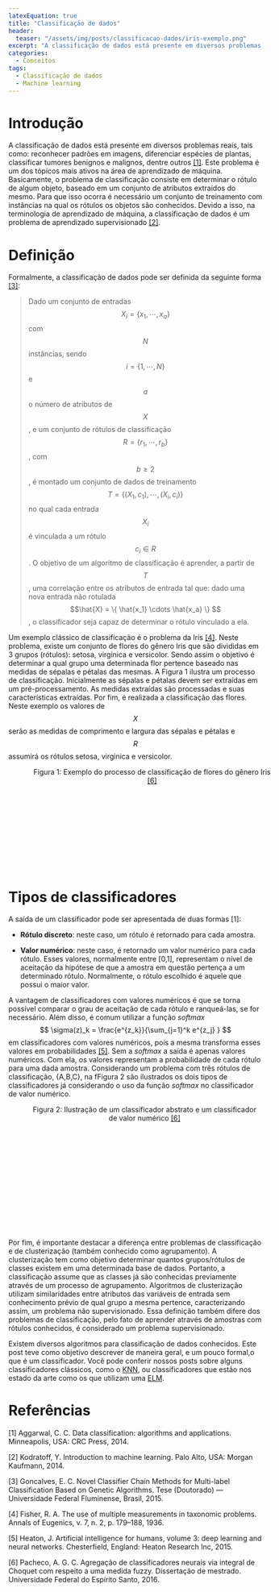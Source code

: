 ```yaml
---
latexEquation: true
title: "Classificação de dados"
header:
  teaser: "/assets/img/posts/classificacao-dados/iris-exemplo.png"
excerpt: "A classificação de dados está presente em diversos problemas reais, tais como: reconhecer padrões em imagens, diferenciar espécies de plantas, classificar tumores benignos e malignos, dentre outros"
categories:
  - Conceitos
tags:
  - Classificação de dados
  - Machine learning
---
```


# Introdução
A classificação de dados está presente em diversos problemas reais, tais como: reconhecer padrões em imagens, diferenciar espécies de plantas, classificar tumores benignos e malignos, dentre outros [[1]](#aggarwal). Este problema é um dos tópicos mais ativos na área de aprendizado de máquina. Basicamente, o problema de classificação consiste em determinar o rótulo de algum objeto, baseado em um conjunto de atributos extraídos do mesmo. Para que isso ocorra é necessário um conjunto de treinamento com instâncias na qual os rótulos  os objetos são conhecidos. Devido a isso, na terminologia de aprendizado de máquina, a classificação de dados é um problema de aprendizado supervisionado [[2]](#kodratoff). 

# Definição

Formalmente, a classificação de dados pode ser definida da seguinte forma [[3]](#goncalves):

> Dado um conjunto de entradas $$ X_i = \{x_1, \cdots ,x_a\} $$ com $$ N $$ instâncias, sendo $$ i=\{1,\cdots , N\} $$ e $$ a $$ o número de atributos de $$ X $$, e um conjunto de rótulos de classificação $$ R = \{r_1,\cdots ,r_b\} $$, com $$ b \ge 2 $$, é montado um conjunto de dados de treinamento $$ T = \{(X_1,c_1),\cdots ,(X_i,c_i)\} $$ no qual cada entrada $$ X_i $$ é vinculada a um rótulo $$ c_i \in R $$. O objetivo de um algoritmo de classificação é aprender, a partir de $$ T $$, uma correlação entre os atributos de entrada tal que: dado uma nova entrada não rotulada $$\hat{X} = \{ \hat{x_1} \cdots \hat{x_a} \} $$, o classificador seja capaz de determinar o rótulo vinculado a ela.

Um exemplo clássico de classificação é o problema da Iris [[4]](#fisher). Neste problema, existe um conjunto de flores do gênero Iris que são divididas em 3 grupos (rótulos): setosa, virginica e versicolor. Sendo assim o objetivo é determinar a qual grupo uma determinada flor pertence baseado nas medidas de sépalas e pétalas das mesmas. A Figura 1 ilustra um processo de classificação. Inicialmente as sépalas e pétalas devem ser extraídas em um pré-processamento. As medidas extraídas são processadas e suas características extraídas. Por fim, é realizada a classificação das flores. Neste exemplo os valores de $$ X $$ serão as medidas de comprimento e largura das sépalas e pétalas e $$ R $$ assumirá os rótulos setosa, virginica e versicolor.

<figure style="width: 490px; height: 200px;" class="align-center">
  
  <img src="{{ site.url }}{{ site.baseurl }}/assets/img/posts/classificacao-dados/iris-exemplo.png" alt="">

  <figcaption style="text-align: center;">
    Figura 1: Exemplo do processo de classificação de flores do gênero Iris <a href="#pacheco">[6] </a>
  </figcaption>

</figure>

# Tipos de classificadores

A saída de um classificador pode ser apresentada de duas formas [1]:

* **Rótulo discreto**: neste caso, um rótulo é retornado para cada amostra.

* **Valor numérico**: neste caso, é retornado um valor numérico para cada rótulo. Esses valores, normalmente entre [0,1], representam o nível de aceitação da hipótese de que a amostra em questão pertença a um determinado rótulo. Normalmente, o rótulo escolhido é aquele que possui o maior valor.

A vantagem de classificadores com valores numéricos é que se torna possível comparar o grau de aceitação de cada rótulo e ranqueá-las, se for necessário. Além disso, é comum utilizar a função *softmax* $$ \sigma(z)_k = \frac{e^{z_k}}{\sum_{j=1}^k e^{z_j} } $$ em classificadores com valores numéricos, pois a mesma transforma esses valores em probabilidades [[5]](#heaton). Sem a *softmax* a saída é apenas valores numéricos. Com ela, os valores representam a probabilidade de cada rótulo para uma dada amostra. Considerando um problema com três rótulos de classificação, {A,B,C}, na fFigura 2 são ilustrados os dois tipos de classificadores já considerando o uso da função *softmax* no classificador de valor numérico.

<figure style="width: 460px; height: 250px;" class="align-center">
  
  <img src="{{ site.url }}{{ site.baseurl }}/assets/img/posts/classificacao-dados/tipos-class.png" alt="">

  <figcaption style="text-align: center;">
    Figura 2: Ilustração de um classificador abstrato e um classificador de valor numérico <a href="#pacheco">[6] </a>
  </figcaption>

</figure>

Por fim, é importante destacar a diferença entre problemas de classificação e de clusterização (também conhecido como agrupamento). A clusterização tem como objetivo determinar quantos grupos/rótulos de classes existem em uma determinada base de dados. Portanto, a classificação assume que as classes já são conhecidas previamente através de um processo de agrupamento. Algoritmos de clusterização utilizam similaridades entre atributos das variáveis de entrada sem conhecimento prévio de qual grupo a mesma pertence, caracterizando assim, um problema não supervisionado. Essa definição também difere dos problemas de classificação, pelo fato de aprender através de amostras com rótulos conhecidos, é considerado um problema supervisionado.

Existem diversos algoritmos para classificação de dados conhecidos. Este post teve como objetivo descrever de maneira geral, e um pouco formal,o que é um classificador. Você pode conferir nossos posts sobre alguns classificadores clássicos, como o [KNN](link), ou classificadores que estão nos estado da arte como os que utilizam uma [ELM](link).

# Referências

<a name="aggarwal">[1]</a> Aggarwal, C. C. Data classification: algorithms and applications. Minneapolis, USA: CRC Press, 2014.

<a name="kodratoff">[2]</a> Kodratoff, Y. Introduction to machine learning. Palo Alto, USA: Morgan Kaufmann, 2014.

<a name="goncalves">[3]</a> Goncalves, E. C. Novel Classifier Chain Methods for Multi-label Classification Based on Genetic Algorithms. Tese (Doutorado) — Universidade Federal Fluminense, Brasil, 2015.

<a name="fisher">[4]</a> Fisher, R. A. The use of multiple measurements in taxonomic problems. Annals of Eugenics, v. 7, n. 2, p. 179–188, 1936.

<a name="heaton">[5]</a> Heaton, J. Artificial intelligence for humans, volume 3: deep learning and neural networks. Chesterfield, England: Heaton Research Inc, 2015.

<a name="pacheco">[6]</a> Pacheco, A. G. C. Agregação de classificadores neurais via integral de Choquet com respeito a uma medida fuzzy. Dissertação de mestrado. Universidade Federal do Espírito Santo, 2016.




